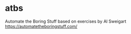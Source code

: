 # atbs
Automate the Boring Stuff
based on exercises by Al Sweigart https://automatetheboringstuff.com/
